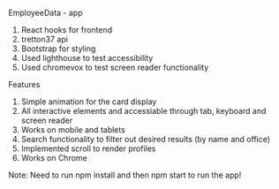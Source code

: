 EmployeeData - app

1. React hooks for frontend
2. tretton37 api
3. Bootstrap for styling
4. Used lighthouse to test accessibility
5. Used chromevox to test screen reader functionality

Features

1. Simple animation for the card display
2. All interactive elements and accessiable through tab, keyboard and screen reader
3. Works on mobile and tablets
4. Search functionality to filter out desired results (by name and office)
5. Implemented scroll to render profiles
6. Works on Chrome

Note: Need to run npm install and then npm start to run the app!
